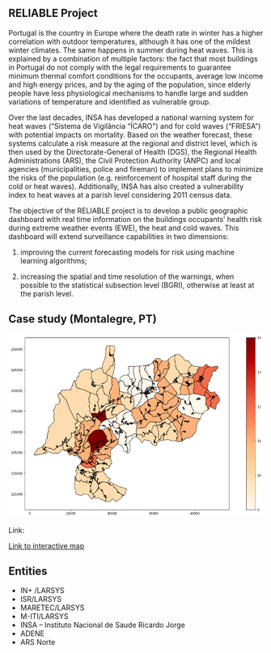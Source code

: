 ## RELIABLE Project

Portugal is the country in Europe where the death rate in winter has a higher correlation with outdoor temperatures, although it has one of the mildest winter climates. The same happens in summer during heat waves. This is explained by a combination of multiple factors: the fact that most buildings in Portugal do not comply with the legal requirements to guarantee minimum thermal comfort conditions for the occupants, average low income and high energy prices, and by the aging of the population, since elderly people have less physiological mechanisms to handle large and sudden variations of temperature and identified as vulnerable group.

Over the last decades, INSA has developed a national warning system for heat waves (“Sistema de Vigilância “ÍCARO") and for cold waves (“FRIESA”) with potential impacts on mortality. Based on the weather forecast, these systems calculate a risk measure at the regional and district level, which is then used by the Directorate-General of Health (DGS), the Regional Health Administrations (ARS), the Civil Protection Authority (ANPC) and local agencies (municipalities, police and fireman) to implement plans to minimize the risks of the
population (e.g. reinforcement of hospital staff during the cold or heat waves). Additionally, INSA has also created a vulnerability index to heat waves at a parish level considering 2011 census data.

The objective of the RELIABLE project is to develop a public geographic dashboard with real time information on the buildings occupants’ health risk during extreme weather events (EWE), the heat and cold waves. This dashboard will extend surveillance capabilities in two
dimensions:

1) improving the current forecasting models for risk using machine learning algorithms;

2) increasing the spatial and time resolution of the warnings, when possible to the statistical subsection level (BGRI), otherwise at least at the parish level.

## Case study (Montalegre, PT)

![](https://github.com/INmais/reliable/blob/master/docs/ivreliable.png "Vulnerability index")


Link:

[Link to interactive map](https://inmais.github.io/reliable/map.html)

## Entities

* IN+ /LARSYS 
* ISR/LARSYS 
* MARETEC/LARSYS 
* M-ITI/LARSYS 
* INSA – Instituto Nacional de Saude Ricardo Jorge 
* ADENE 
* ARS Norte 


